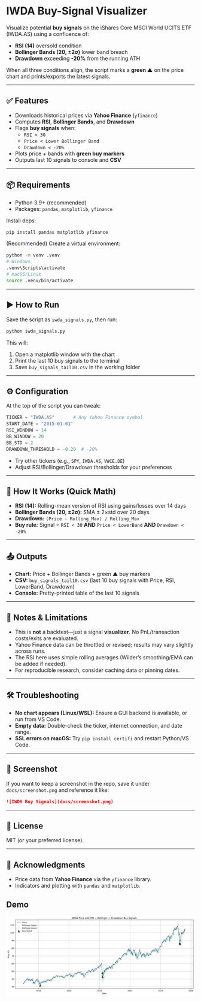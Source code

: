 # IWDA Buy-Signal Visualizer

Visualize potential **buy signals** on the iShares Core MSCI World UCITS ETF (IWDA.AS) using a confluence of:
- **RSI (14)** oversold condition
- **Bollinger Bands (20, ±2σ)** lower band breach
- **Drawdown** exceeding **-20%** from the running ATH

When all three conditions align, the script marks a **green ▲** on the price chart and prints/exports the latest signals.

---

## ✅ Features
- Downloads historical prices via **Yahoo Finance** (`yfinance`)
- Computes **RSI**, **Bollinger Bands**, and **Drawdown**
- Flags **buy signals** when:
  - `RSI < 30`
  - `Price < Lower Bollinger Band`
  - `Drawdown < -20%`
- Plots price + bands with **green buy markers**
- Outputs last 10 signals to console and **CSV**

---

## 📦 Requirements
- Python 3.9+ (recommended)
- Packages: `pandas`, `matplotlib`, `yfinance`

Install deps:
```bash
pip install pandas matplotlib yfinance
```

(Recommended) Create a virtual environment:
```bash
python -m venv .venv
# Windows
.venv\Scripts\activate
# macOS/Linux
source .venv/bin/activate
```

---

## ▶️ How to Run
Save the script as `iwda_signals.py`, then run:
```bash
python iwda_signals.py
```

This will:
1. Open a matplotlib window with the chart
2. Print the last 10 buy signals to the terminal
3. Save `buy_signals_tail10.csv` in the working folder

---

## ⚙️ Configuration
At the top of the script you can tweak:
```python
TICKER = "IWDA.AS"       # Any Yahoo Finance symbol
START_DATE = "2015-01-01"
RSI_WINDOW = 14
BB_WINDOW = 20
BB_STD = 2
DRAWDOWN_THRESHOLD = -0.20  # -20%
```
- Try other tickers (e.g., `SPY`, `IWDA.AS`, `VWCE.DE`)
- Adjust RSI/Bollinger/Drawdown thresholds for your preferences

---

## 🧠 How It Works (Quick Math)
- **RSI (14):** Rolling-mean version of RSI using gains/losses over 14 days
- **Bollinger Bands (20, ±2σ):** SMA ± 2×std over 20 days
- **Drawdown:** `(Price - Rolling_Max) / Rolling_Max`
- **Buy rule:** Signal = `RSI < 30` **AND** `Price < LowerBand` **AND** `Drawdown < -20%`

---

## 📤 Outputs
- **Chart:** Price + Bollinger Bands + green ▲ buy markers
- **CSV:** `buy_signals_tail10.csv` (last 10 buy signals with Price, RSI, LowerBand, Drawdown)
- **Console:** Pretty-printed table of the last 10 signals

---

## 🧩 Notes & Limitations
- This is **not** a backtest—just a signal **visualizer**. No PnL/transaction costs/exits are evaluated.
- Yahoo Finance data can be throttled or revised; results may vary slightly across runs.
- The RSI here uses simple rolling averages (Wilder’s smoothing/EMA can be added if needed).
- For reproducible research, consider caching data or pinning dates.

---

## 🛠 Troubleshooting
- **No chart appears (Linux/WSL):** Ensure a GUI backend is available, or run from VS Code.
- **Empty data:** Double-check the ticker, internet connection, and date range.
- **SSL errors on macOS:** Try `pip install certifi` and restart Python/VS Code.

---

## 📸 Screenshot
If you want to keep a screenshot in the repo, save it under `docs/screenshot.png` and reference it like:
```md
![IWDA Buy Signals](docs/screenshot.png)
```

---

## 📄 License
MIT (or your preferred license).

---

## 🙏 Acknowledgments
- Price data from **Yahoo Finance** via the `yfinance` library.
- Indicators and plotting with `pandas` and `matplotlib`.

## Demo
<img src="images/iwda_chart.png" width="700">
